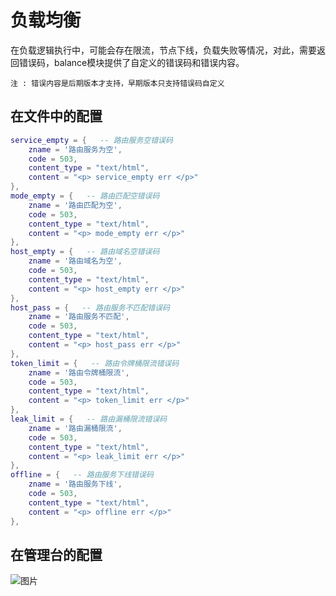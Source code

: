# 负载均衡

在负载逻辑执行中，可能会存在限流，节点下线，负载失败等情况，对此，需要返回错误码，balance模块提供了自定义的错误码和错误内容。

    注 : 错误内容是后期版本才支持，早期版本只支持错误码自定义


## 在文件中的配置

```lua
service_empty = {   -- 路由服务空错误码
    zname = '路由服务为空',
    code = 503,
    content_type = "text/html",
    content = "<p> service_empty err </p>"
},
mode_empty = {   -- 路由匹配空错误码
    zname = '路由匹配为空',
    code = 503,
    content_type = "text/html",
    content = "<p> mode_empty err </p>"
},
host_empty = {   -- 路由域名空错误码
    zname = '路由域名为空',
    code = 503,
    content_type = "text/html",
    content = "<p> host_empty err </p>"
},
host_pass = {   -- 路由服务不匹配错误码
    zname = '路由服务不匹配',
    code = 503,
    content_type = "text/html",
    content = "<p> host_pass err </p>"
},
token_limit = {   -- 路由令牌桶限流错误码
    zname = '路由令牌桶限流',
    code = 503,
    content_type = "text/html",
    content = "<p> token_limit err </p>"
},
leak_limit = {   -- 路由漏桶限流错误码
    zname = '路由漏桶限流',
    code = 503,
    content_type = "text/html",
    content = "<p> leak_limit err </p>"
},
offline = {   -- 路由服务下线错误码
    zname = '路由服务下线',
    code = 503,
    content_type = "text/html",
    content = "<p> offline err </p>"
},
```

## 在管理台的配置

 ![图片](https://qnproxy.iamtsm.cn/企业微信截图_16596930546451.png "图片") 


